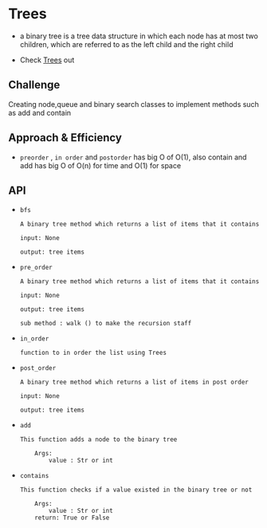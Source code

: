 # Trees
- a binary tree is a tree data structure in which each node has at most two children, which are referred to as the left child and the right child

- Check [Trees](https://github.com/majedalswaeer/data-structures-and-algorithms/tree/trees/python/trees) out

## Challenge
Creating node,queue and binary search classes to implement methods such as add and contain

## Approach & Efficiency
- `preorder` , `in order` and `postorder` has big O of O(1), also contain and add has big O of O(n) for time and O(1) for space

## API
- `bfs`
    ```
    A binary tree method which returns a list of items that it contains

    input: None

    output: tree items
     ```

- `pre_order`

    ```
    A binary tree method which returns a list of items that it contains

    input: None

    output: tree items

    sub method : walk () to make the recursion staff

    ```
- `in_order`
    ```
    function to in order the list using Trees

    ```
- `post_order`

    ```
    A binary tree method which returns a list of items in post order

    input: None

    output: tree items

    ```
- `add`
    ```
    This function adds a node to the binary tree

        Args:
            value : Str or int
    ```
- `contains`
    ```
    This function checks if a value existed in the binary tree or not

        Args:
            value : Str or int
        return: True or False
    ```
